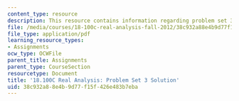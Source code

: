 ```yaml
---
content_type: resource
description: This resource contains information regarding problem set 3 solution.
file: /media/courses/18-100c-real-analysis-fall-2012/38c932a88e4b9d77f15f426e483b7eba_MIT18_100CF12_Prob_Set_3.pdf
file_type: application/pdf
learning_resource_types:
- Assignments
ocw_type: OCWFile
parent_title: Assignments
parent_type: CourseSection
resourcetype: Document
title: '18.100C Real Analysis: Problem Set 3 Solution'
uid: 38c932a8-8e4b-9d77-f15f-426e483b7eba
---
```

